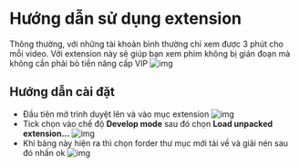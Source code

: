 # Hướng dẫn sử dụng extension
 Thông thường, với những tài khoản bình thường chỉ xem được 3 phút cho mỗi video. Với extension này sẽ giúp bạn xem phim không bị gián đoạn mà không cần phải bỏ tiền nâng cấp VIP
![img](http://i.imgur.com/v83BCYc.jpg)
## Hướng dẫn cài đặt
* Đầu tiên mở trình duyệt lên và vào mục extension
![img](https://i.imgur.com/7gbJlL3.jpg)
* Tick chọn vào chế độ <b>Develop mode</b> sau đó chọn <b>Load unpacked extension...</b>
![img](http://i.imgur.com/2t3csi3.jpg)
* Khi bảng này hiện ra thì chọn forder thư mục mới tải về và giải nén sau đó nhấn ok
![img](https://i.imgur.com/7ac6eiz.jpg)

